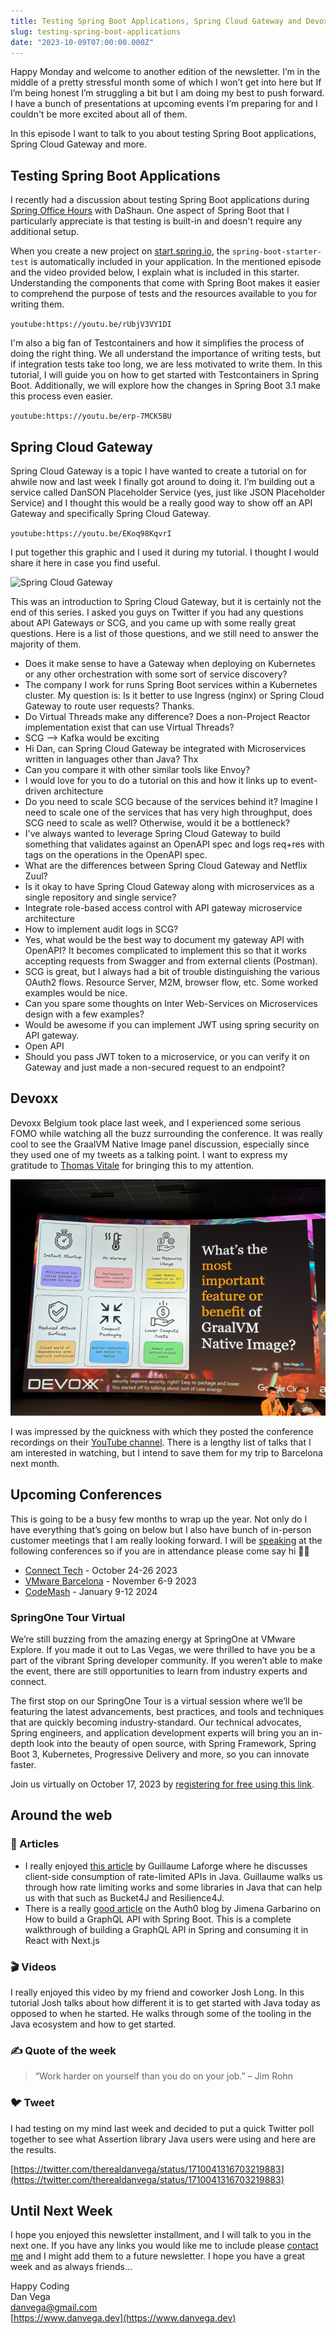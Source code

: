 ```yaml
---
title: Testing Spring Boot Applications, Spring Cloud Gateway and Devoxx
slug: testing-spring-boot-applications
date: "2023-10-09T07:00:00.000Z"
---
```


Happy Monday and welcome to another edition of the newsletter. I’m in the middle of a pretty stressful month some of which I won’t get into here but If I’m being honest I’m struggling a bit but I am doing my best to push forward. I have a bunch of presentations at upcoming events I’m preparing for and I couldn't be more excited about all of them.

In this episode I want to talk to you about testing Spring Boot applications, Spring Cloud Gateway and more.

## Testing Spring Boot Applications

I recently had a discussion about testing Spring Boot applications during [Spring Office Hours](https://www.youtube.com/watch?v=PdXcInQ1SjA) with DaShaun. One aspect of Spring Boot that I particularly appreciate is that testing is built-in and doesn't require any additional setup.

When you create a new project on [start.spring.io](http://start.spring.io/), the `spring-boot-starter-test` is automatically included in your application. In the mentioned episode and the video provided below, I explain what is included in this starter. Understanding the components that come with Spring Boot makes it easier to comprehend the purpose of tests and the resources available to you for writing them.

`youtube:https://youtu.be/rUbjV3VY1DI`


I'm also a big fan of Testcontainers and how it simplifies the process of doing the right thing. We all understand the importance of writing tests, but if integration tests take too long, we are less motivated to write them. In this tutorial, I will guide you on how to get started with Testcontainers in Spring Boot. Additionally, we will explore how the changes in Spring Boot 3.1 make this process even easier.

`youtube:https://youtu.be/erp-7MCK5BU`

## Spring Cloud Gateway

Spring Cloud Gateway is a topic I have wanted to create a tutorial on for ahwile now and last week I finally got around to doing it. I’m building out a service called DanSON Placeholder Service (yes, just like JSON Placeholder Service) and I thought this would be a really good way to show off an API Gateway and specifically Spring Cloud Gateway.

`youtube:https://youtu.be/EKoq98KqvrI`

I put together this graphic and I used it during my tutorial. I thought I would share it here in case you find useful.

![Spring Cloud Gateway](./scg-diagram.png)

This was an introduction to Spring Cloud Gateway, but it is certainly not the end of this series. I asked you guys on Twitter if you had any questions about API Gateways or SCG, and you came up with some really great questions. Here is a list of those questions, and we still need to answer the majority of them.

- Does it make sense to have a Gateway when deploying on Kubernetes or any other orchestration with some sort of service discovery?
- The company I work for runs Spring Boot services within a Kubernetes cluster. My question is: Is it better to use Ingress (nginx) or Spring Cloud Gateway to route user requests? Thanks.
- Do Virtual Threads make any difference? Does a non-Project Reactor implementation exist that can use Virtual Threads?
- SCG --> Kafka would be exciting
- Hi Dan, can Spring Cloud Gateway be integrated with Microservices written in languages other than Java? Thx
- Can you compare it with other similar tools like Envoy?
- I would love for you to do a tutorial on this and how it links up to event-driven architecture
- Do you need to scale SCG because of the services behind it? Imagine I need to scale one of the services that has very high throughput, does SCG need to scale as well? Otherwise, would it be a bottleneck?
- I've always wanted to leverage Spring Cloud Gateway to build something that validates against an OpenAPI spec and logs req+res with tags on the operations in the OpenAPI spec.
- What are the differences between Spring Cloud Gateway and Netflix Zuul?
- Is it okay to have Spring Cloud Gateway along with microservices as a single repository and single service?
- Integrate role-based access control with API gateway microservice architecture
- How to implement audit logs in SCG?
- Yes, what would be the best way to document my gateway API with OpenAPI? It becomes complicated to implement this so that it works accepting requests from Swagger and from external clients (Postman).
- SCG is great, but I always had a bit of trouble distinguishing the various OAuth2 flows. Resource Server, M2M, browser flow, etc. Some worked examples would be nice.
- Can you spare some thoughts on Inter Web-Services on Microservices design with a few examples?
- Would be awesome if you can implement JWT using spring security on API gateway.
- Open API
- Should you pass JWT token to a microservice, or you can verify it on Gateway and just made a non-secured request to an endpoint?

## Devoxx

Devoxx Belgium took place last week, and I experienced some serious FOMO while watching all the buzz surrounding the conference. It was really cool to see the GraalVM Native Image panel discussion, especially since they used one of my tweets as a talking point. I want to express my gratitude to [Thomas Vitale](https://twitter.com/vitalethomas/status/1709563387267387581/photo/1) for bringing this to my attention.

![GraalVM Tweet](./graalvm-tweet.png)

I was impressed by the quickness with which they posted the conference recordings on their [YouTube channel](https://www.youtube.com/@DevoxxForever). There is a lengthy list of talks that I am interested in watching, but I intend to save them for my trip to Barcelona next month.

## Upcoming Conferences

This is going to be a busy few months to wrap up the year. Not only do I have everything that’s going on below but I also have bunch of in-person customer meetings that I am really looking forward. I will be [speaking](https://www.danvega.dev/speaking) at the following conferences so if you are in attendance please come say hi 👋🏻

- [Connect Tech](https://2023.connect.tech/) - October 24-26 2023
- [VMware Barcelona](https://www.vmware.com/explore/eu.html) - November 6-9 2023
- [CodeMash](https://codemash.org/) - January 9-12 2024

### SpringOne Tour Virtual

We’re still buzzing from the amazing energy at SpringOne at VMware Explore. If you made it out to Las Vegas, we were thrilled to have you be a part of the vibrant Spring developer community. If you weren’t able to make the event, there are still opportunities to learn from industry experts and connect.

The first stop on our SpringOne Tour is a virtual session where we’ll be featuring the latest advancements, best practices, and tools and techniques that are quickly becoming industry-standard. Our technical advocates, Spring engineers, and application development experts will bring you an in-depth look into the beauty of open source, with Spring Framework, Spring Boot 3, Kubernetes, Progressive Delivery and more, so you can innovate faster.

Join us virtually on October 17, 2023 by [registering for free using this link](https://springonetour.io/).

## Around the web

### 📝 Articles

- I really enjoyed [this article](https://glaforge.dev/posts/2023/10/02/client-side-consumption-of-a-rate-limited-api-in-java/) by Guillaume Laforge where he discusses client-side consumption of rate-limited APIs in Java. Guillaume walks us through how rate limiting works and some libraries in Java that can help us with that such as Bucket4J and Resilience4J.
- There is a really [good article](https://auth0.com/blog/how-to-build-a-graphql-api-with-spring-boot/) on the Auth0 blog  by Jimena Garbarino on How to build a GraphQL API with Spring Boot. This is a complete walkthrough of building a GraphQL API in Spring and consuming it in React with Next.js

### 🎬 Videos

I really enjoyed this video by my friend and coworker Josh Long. In this tutorial Josh talks about how different it is to get started with Java today as opposed to when he started. He walks through some of the tooling in the Java ecosystem and how to get started.

### ✍️ Quote of the week

> “Work harder on yourself than you do on your job.” – Jim Rohn

### 🐦 Tweet

I had testing on my mind last week and decided to put a quick Twitter poll together to see what Assertion library Java users were using and here are the results.

[https://twitter.com/therealdanvega/status/1710041316703219883](https://twitter.com/therealdanvega/status/1710041316703219883)

## Until Next Week

I hope you enjoyed this newsletter installment, and I will talk to you in the next one. If you have any links you would like me to include please [contact me](http://twitter.com/therealdanvega) and I might add them to a future newsletter. I hope you have a great week and as always friends...

Happy Coding<br/>
Dan Vega<br/>
danvega@gmail.com<br/>
[https://www.danvega.dev](https://www.danvega.dev)
